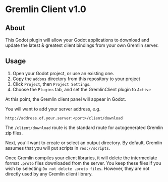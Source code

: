 # Gremlin Client v1.0

## About
This Godot plugin will allow your Godot applications to download and update the
latest & greatest client bindings from your own Gremlin server.

## Usage

1. Open your Godot project, or use an existing one.
2. Copy the `addons` directory from this repository to your project
3. Click `Project`, then `Project Settings`.
4. Choose the `Plugins` tab, and set the GremlinClient plugin to `Active`

At this point, the Gremlin client panel will appear in Godot. 

You will want to add your server address, e.g. 
```
http://address.of.your.server:<port>/client/download
```

The `/client/download` route is the standard route for autogenerated Gremlin
zip files.

Next, you'll want to create or select an output directory. By default, Gremlin
assumes that you will put scripts in `res://scripts`. 

Once Gremlin compiles your client libraries, it will delete the intermediate
format `.proto` files downloaded from the server. You keep these files if you
wish by selecting `Do not delete .proto files`. However, they are not directly
used by any Gremlin client library.
